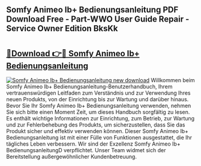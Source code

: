 ## Somfy Animeo Ib+ Bedienungsanleitung PDF Download Free - Part-WWO User Guide Repair - Service Owner Edition BksKk

# <h2><a href="http://df558tx.blite.top/?on=Somfy+Animeo+Ib%2b+Bedienungsanleitung">🔗Download 👉🔴 Somfy Animeo Ib+ Bedienungsanleitung</a></h2>

[![Somfy Animeo Ib+ Bedienungsanleitung new download](https://i.imgur.com/lujVjoI.png)](http://df558tx.blite.top/?on=Somfy+Animeo+Ib%2b+Bedienungsanleitung)
Willkommen beim Somfy Animeo Ib+ Bedienungsanleitung-Benutzerhandbuch, Ihrem vertrauenswürdigen Leitfaden zum Verständnis und zur Verwendung Ihres neuen Produkts, von der Einrichtung bis zur Wartung und darüber hinaus. Bevor Sie Ihr Somfy Animeo Ib+ Bedienungsanleitung verwenden, nehmen Sie sich bitte einen Moment Zeit, um dieses Handbuch sorgfältig zu lesen. Es enthält wichtige Informationen zur Einrichtung, zum Betrieb, zur Wartung und zur Fehlerbehebung des Produkts, um sicherzustellen, dass Sie das Produkt sicher und effektiv verwenden können. Dieser Somfy Animeo Ib+ Bedienungsanleitung ist mit einer Fülle von Funktionen ausgestattet, die Ihr tägliches Leben verbessern. Wir sind der Exzellenz Somfy Animeo Ib+ BedienungsanleitungD verpflichtet. Unser Team widmet sich der Bereitstellung außergewöhnlicher Kundenbetreuung.
